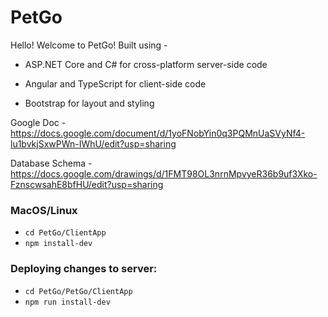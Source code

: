 # PetGo
Hello! Welcome to PetGo! Built using -

- ASP.NET Core and C# for cross-platform server-side code

- Angular and TypeScript for client-side code

- Bootstrap for layout and styling

Google Doc - https://docs.google.com/document/d/1yoFNobYin0q3PQMnUaSVyNf4-lu1bvkjSxwPWn-IWhU/edit?usp=sharing

Database Schema - https://docs.google.com/drawings/d/1FMT98OL3nrnMpvyeR36b9uf3Xko-FznscwsahE8bfHU/edit?usp=sharing

### MacOS/Linux
 
* `cd PetGo/ClientApp`
* `npm install-dev`

### Deploying changes to server:
* `cd PetGo/PetGo/ClientApp`
* `npm run install-dev`
